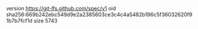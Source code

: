 version https://git-lfs.github.com/spec/v1
oid sha256:669b242ebc549d9e2a2385603ce3c4c4a5482b196c5f36032620f91b7b7fcf1d
size 5743
